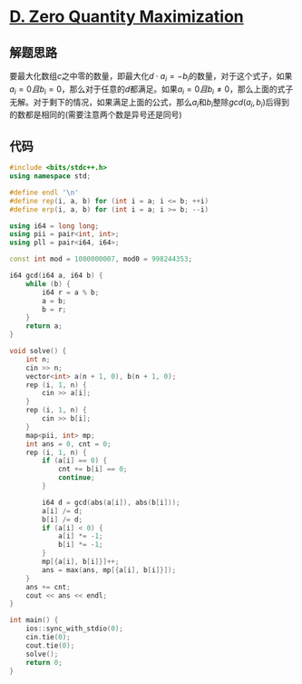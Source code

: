 # [D. Zero Quantity Maximization](https://codeforces.com/contest/1133/problem/D)

## 解题思路

要最大化数组$c$之中零的数量，即最大化$d \cdot a_i = -b_i$的数量，对于这个式子，如果$a_i = 0 且 b_i = 0$，那么对于任意的$d$都满足。如果$a_i = 0 且 b_i \neq 0$，那么上面的式子无解。对于剩下的情况，如果满足上面的公式，那么$a_i$和$b_i$整除$gcd(a_i, b_i)$后得到的数都是相同的(需要注意两个数是异号还是同号)

## 代码

```cpp
#include <bits/stdc++.h>
using namespace std;

#define endl '\n'
#define rep(i, a, b) for (int i = a; i <= b; ++i)
#define erp(i, a, b) for (int i = a; i >= b; --i)

using i64 = long long;
using pii = pair<int, int>;
using pll = pair<i64, i64>;

const int mod = 1000000007, mod0 = 998244353;

i64 gcd(i64 a, i64 b) {
    while (b) {
        i64 r = a % b;
        a = b;
        b = r;
    }
    return a;
}

void solve() {
    int n;
    cin >> n;
    vector<int> a(n + 1, 0), b(n + 1, 0);
    rep (i, 1, n) {
        cin >> a[i];
    }
    rep (i, 1, n) {
        cin >> b[i];
    }
    map<pii, int> mp;
    int ans = 0, cnt = 0;
    rep (i, 1, n) {
        if (a[i] == 0) {
            cnt += b[i] == 0;
            continue;
        }

        i64 d = gcd(abs(a[i]), abs(b[i]));
        a[i] /= d;
        b[i] /= d;
        if (a[i] < 0) {
            a[i] *= -1;
            b[i] *= -1;
        }
        mp[{a[i], b[i]}]++;
        ans = max(ans, mp[{a[i], b[i]}]);
    }
    ans += cnt;
    cout << ans << endl;
}

int main() {
    ios::sync_with_stdio(0);
    cin.tie(0);
    cout.tie(0);
    solve();
    return 0;
}
```